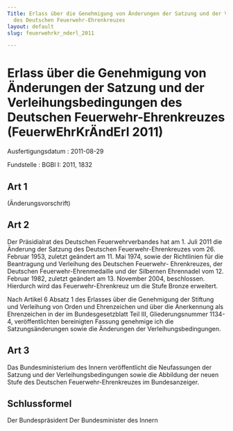 ```yaml
---
Title: Erlass über die Genehmigung von Änderungen der Satzung und der Verleihungsbedingungen
  des Deutschen Feuerwehr-Ehrenkreuzes
layout: default
slug: feuerwehrkr_nderl_2011

---
```


# Erlass über die Genehmigung von Änderungen der Satzung und der Verleihungsbedingungen des Deutschen Feuerwehr-Ehrenkreuzes (FeuerwEhrKrÄndErl 2011)

Ausfertigungsdatum
:   2011-08-29

Fundstelle
:   BGBl I: 2011, 1832


## Art 1

(Änderungsvorschrift)


## Art 2

Der Präsidialrat des Deutschen Feuerwehrverbandes hat am 1. Juli 2011
die Änderung der Satzung des Deutschen Feuerwehr-Ehrenkreuzes vom 26.
Februar 1953, zuletzt geändert am 11. Mai 1974, sowie der Richtlinien
für die Beantragung und Verleihung des Deutschen Feuerwehr-
Ehrenkreuzes, der Deutschen Feuerwehr-Ehrenmedaille und der Silbernen
Ehrennadel vom 12. Februar 1982, zuletzt geändert am 13. November
2004, beschlossen. Hierdurch wird das Feuerwehr-Ehrenkreuz um die
Stufe Bronze erweitert.

Nach Artikel 6 Absatz 1 des Erlasses über die Genehmigung der Stiftung
und Verleihung von Orden und Ehrenzeichen und über die Anerkennung als
Ehrenzeichen in der im Bundesgesetzblatt Teil III, Gliederungsnummer
1134-4, veröffentlichten bereinigten Fassung genehmige ich die
Satzungsänderungen sowie die Änderungen der Verleihungsbedingungen.


## Art 3

Das Bundesministerium des Innern veröffentlicht die Neufassungen der
Satzung und der Verleihungsbedingungen sowie die Abbildung der neuen
Stufe des Deutschen Feuerwehr-Ehrenkreuzes im Bundesanzeiger.


## Schlussformel

Der Bundespräsident
Der Bundesminister des Innern

